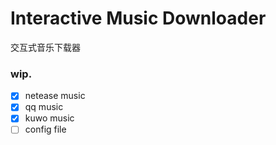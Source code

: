 # Interactive Music Downloader
交互式音乐下载器

### wip.
- [x] netease music
- [x] qq music
- [x] kuwo music
- [ ] config file
